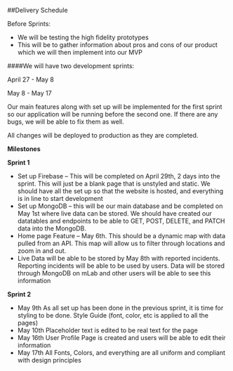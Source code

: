 ##Delivery Schedule

Before Sprints: 

- We will be testing the high fidelity prototypes 
- This will be to gather information about pros and cons of our product which we will then implement into our MVP

####We will have two development sprints:

April 27 - May 8

May 8 - May 17

Our main features along with set up will be implemented for the first sprint so our application will be running before the second one. If there are any bugs, we will be able to fix them as well.

All changes will be deployed to production as they are completed.


**Milestones**

**Sprint 1**

- Set up Firebase – This will be completed on April 29th, 2 days into the sprint. This will just be a blank page that is unstyled and static. We should have all the set up so that the website is hosted, and everything is in line to start development
- Set up MongoDB – this will be our main database and be completed on May 1st where live data can be stored. We should have created our datatables and endpoints to be able to GET, POST, DELETE, and PATCH data into the MongoDB.
- Home page Feature – May 6th. This should be a dynamic map with data pulled from an API. This map will allow us to filter through locations and zoom in and out.
- Live Data will be able to be stored by May 8th with reported incidents. Reporting incidents will be able to be used by users. Data will be stored through MongoDB on mLab and other users will be able to see this information


**Sprint 2**

- May 9th As all set up has been done in the previous sprint, it is time for styling to be done. Style Guide (font, color, etc is applied to all the pages)
- May 10th Placeholder text is edited to be real text for the page
- May 16th User Profile Page is created and users will be able to edit their information
- May 17th All Fonts, Colors, and everything are all uniform and compliant with design principles


